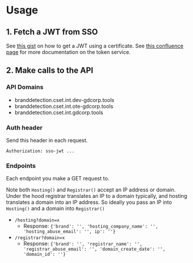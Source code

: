 # Usage

## 1. Fetch a JWT from SSO

See [this gist](https://github.secureserver.net/gist/clake1/a5781dd5415504dcbbefae406a212b06) on how to get a JWT using a certificate.  See [this confluence page](https://confluence.godaddy.com/pages/viewpage.action?spaceKey=AUTH&title=Token+Service#TokenService-ClientCertAuthentication) for more documentation on the token service.

## 2. Make calls to the API

### API Domains

* branddetection.cset.int.dev-gdcorp.tools
* branddetection.cset.int.ote-gdcorp.tools
* branddetection.cset.int.gdcorp.tools

### Auth header

Send this header in each request.

```http
Authorization: sso-jwt ...
```

### Endpoints

Each endpoint you make a GET request to.

Note both `Hosting()` and `Registrar()` accept an IP address or domain.  Under the hood registrar translates an IP to a domain typically, and hosting translates a domain into an IP address.  So ideally you pass an IP into `Hosting()` and a domain into `Registrar()`

* `/hosting?domain=x`
  * Response: `{'brand': '', 'hosting_company_name': '', 'hosting_abuse_email': '', ip': ''}`
* `/registrar?domain=x`
  * Response: `{'brand': '', 'registrar_name': '', 'registrar_abuse_email': '', 'domain_create_date': '', 'domain_id': ''}`
